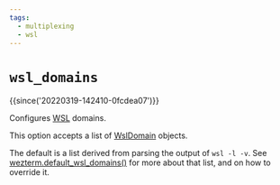```yaml
---
tags:
  - multiplexing
  - wsl
---
```

# `wsl_domains`

{{since('20220319-142410-0fcdea07')}}

Configures [WSL](https://docs.microsoft.com/en-us/windows/wsl/about) domains.

This option accepts a list of [WslDomain](../WslDomain.md) objects.

The default is a list derived from parsing the output of `wsl -l -v`.  See
[wezterm.default_wsl_domains()](../wezterm/default_wsl_domains.md) for more
about that list, and on how to override it.
